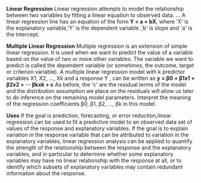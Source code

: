 **Linear Regression**
Linear regression attempts to model the relationship between two variables by fitting a linear equation to observed data. ... A linear regression line has an equation of the form **Y = a + bX**, where 'X' is the explanatory variable,'Y' is the dependent variable ,'b' is slope and 'a' is the intercept.

**Multiple Linear Regression**
Multiple regression is an extension of simple linear regression. It is used when we want to predict the value of a variable based on the value of two or more other variables. The variable we want to predict is called the dependent variable (or sometimes, the outcome, target or criterion variable).
A multiple linear regression model with k predictor variables X1, X2, ..., Xk
and a response Y , can be written as
**y = β0 + β1x1 + β2x2 + ··· βkxk + c**
As before, the 'c' are the residual terms of the model and the distribution assumption we place on the residuals will allow us later to do inference on the remaining model parameters. Interpret the meaning of the regression coefficients
β0, β1, β2, ..., βk in this model.

**Uses**
If the goal is prediction, forecasting, or error reduction,linear regression can be used to fit a predictive model to an observed data set of values of the response and explanatory variables.
If the goal is to explain variation in the response variable that can be attributed to variation in the explanatory variables, linear regression analysis can be applied to quantify the strength of the relationship between the response and the explanatory variables, and in particular to determine whether some explanatory variables may have no linear relationship with the response at all, or to identify which subsets of explanatory variables may contain redundant information about the response.

